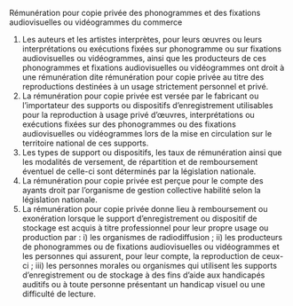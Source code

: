 Rémunération pour copie privée des
phonogrammes et des fixations audiovisuelles
ou vidéogrammes du commerce
1) Les auteurs et les artistes interprètes, pour leurs œuvres ou leurs interprétations ou
exécutions fixées sur phonogramme ou sur fixations audiovisuelles ou vidéogrammes, ainsi
que les producteurs de ces phonogrammes et fixations audiovisuelles ou vidéogrammes ont
droit à une rémunération dite rémunération pour copie privée au titre des reproductions
destinées à un usage strictement personnel et privé.
2) La rémunération pour copie privée est versée par le fabricant ou l’importateur des supports
ou dispositifs d’enregistrement utilisables pour la reproduction à usage privé d’œuvres,
interprétations ou exécutions fixées sur des phonogrammes ou des fixations audiovisuelles
ou vidéogrammes lors de la mise en circulation sur le territoire national de ces supports.
3) Les types de support ou dispositifs, les taux de rémunération ainsi que les modalités de
versement, de répartition et de remboursement éventuel de celle-ci sont déterminés par la
législation nationale.
4) La rémunération pour copie privée est perçue pour le compte des ayants droit par
l’organisme de gestion collective habilité selon la législation nationale.
5) La rémunération pour copie privée donne lieu à remboursement ou exonération lorsque le
support d’enregistrement ou dispositif de stockage est acquis à titre professionnel pour leur
propre usage ou production par :
i) les organismes de radiodiffusion ;
ii) les producteurs de phonogrammes ou de fixations
audiovisuelles ou vidéogrammes et les personnes qui
assurent, pour leur compte, la reproduction de ceux-ci ;
iii) les personnes morales ou organismes qui utilisent les supports
d’enregistrement ou de stockage à des fins d’aide aux
handicapés auditifs ou à toute personne présentant un
handicap visuel ou une difficulté de lecture.